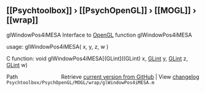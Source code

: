 ## [[Psychtoolbox]] &#8250; [[PsychOpenGL]] &#8250; [[MOGL]] &#8250; [[wrap]]

glWindowPos4iMESA  Interface to [OpenGL](OpenGL) function glWindowPos4iMESA  
  
usage:  glWindowPos4iMESA( x, y, z, w )  
  
C function:  void glWindowPos4iMESA[(GLint]((GLint) x, [GLint](GLint) y, [GLint](GLint) z, [GLint](GLint) w)  




<div class="code_header" style="text-align:right;">
  <span style="float:left;">Path&nbsp;&nbsp;</span> <span class="counter">Retrieve <a href=
  "https://raw.github.com/Psychtoolbox-3/Psychtoolbox-3/beta/Psychtoolbox/PsychOpenGL/MOGL/wrap/glWindowPos4iMESA.m">current version from GitHub</a> | View <a href=
  "https://github.com/Psychtoolbox-3/Psychtoolbox-3/commits/beta/Psychtoolbox/PsychOpenGL/MOGL/wrap/glWindowPos4iMESA.m">changelog</a></span>
</div>
<div class="code">
  <code>Psychtoolbox/PsychOpenGL/MOGL/wrap/glWindowPos4iMESA.m</code>
</div>

